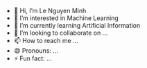 - 👋 Hi, I’m Le Nguyen Minh
- 👀 I’m interested in Machine Learning
- 🌱 I’m currently learning Artificial Information
- 💞️ I’m looking to collaborate on ...
- 📫 How to reach me ...
- 😄 Pronouns: ...
- ⚡ Fun fact: ...

<!---
le-nguyenminh/le-nguyenminh is a ✨ special ✨ repository because its `README.md` (this file) appears on your GitHub profile.
You can click the Preview link to take a look at your changes.
--->
